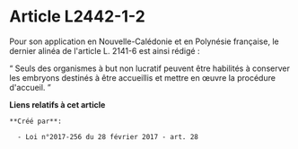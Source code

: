 # Article L2442-1-2

Pour son application en Nouvelle-Calédonie et en Polynésie française, le  dernier alinéa de l'article L. 2141-6 est ainsi
rédigé : 

“ Seuls des organismes à but non lucratif peuvent être habilités à  conserver les embryons destinés à être accueillis et
mettre en œuvre la  procédure d'accueil. ”

**Liens relatifs à cet article**

	**Créé par**:

	  - Loi n°2017-256 du 28 février 2017 - art. 28
